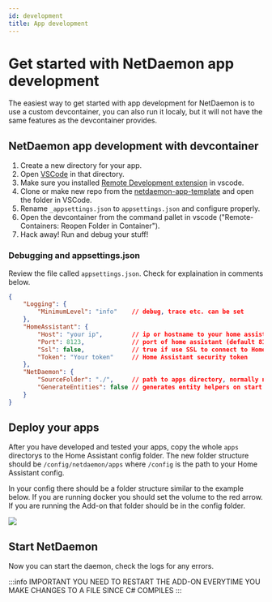 ```yaml
---
id: development
title: App development
---
```

# Get started with NetDaemon app development

The easiest way to get started with app development for NetDaemon is to use a custom devcontainer, you can also run it localy, but it will not have the same features as the devcontainer provides.

## NetDaemon app development with devcontainer

1. Create a new directory for your app.
2. Open [VSCode](https://code.visualstudio.com/) in that directory.
3. Make sure you installed [Remote Development extension](https://marketplace.visualstudio.com/items?itemName=ms-vscode-remote.vscode-remote-extensionpack) in vscode.
4. Clone or make new repo from the [netdaemon-app-template](https://github.com/net-daemon/netdaemon-app-template) and open the folder in VSCode.
5. Rename `_appsettings.json` to `appsettings.json` and configure  properly.
6. Open the devcontainer from the command pallet in vscode ("Remote-Containers: Reopen Folder in Container").
7. Hack away! Run and debug your stuff!

### Debugging and appsettings.json

Review the file called `appsettings.json`. Check for explaination in comments below.

```json
{
    "Logging": {
        "MinimumLevel": "info"    // debug, trace etc. can be set
    },
    "HomeAssistant": {
        "Host": "your ip",        // ip or hostname to your home assistant instance
        "Port": 8123,             // port of home assistant (default 8123)
        "Ssl": false,             // true if use SSL to connect to Home Assistant
        "Token": "Your token"     // Home Assistant security token
    },
    "NetDaemon": {
        "SourceFolder": "./",     // path to apps directory, normally not change
        "GenerateEntities": false // generates entity helpers on start
    }
}
```

## Deploy your apps

After you have developed and tested your apps, copy the whole `apps` directorys to the Home Assistant config folder. The new folder structure should be `/config/netdaemon/apps` where `/config` is the path to your Home Assistant config.

In your config there should be a folder structure similar to the example below. If you are running docker you should set the volume to the red arrow. If you are running the Add-on that folder should be in the config folder.

![](/img/docs/installation/folder_structure_netdaemon.png)

## Start NetDaemon

Now you can start the daemon, check the logs for any errors.

:::info IMPORTANT
YOU NEED TO RESTART THE ADD-ON EVERYTIME YOU MAKE CHANGES TO A FILE SINCE C# COMPILES
:::

